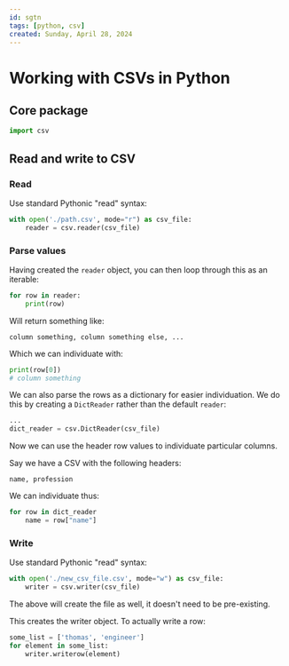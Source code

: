 ```yaml
---
id: sgtn
tags: [python, csv]
created: Sunday, April 28, 2024
---
```


# Working with CSVs in Python

## Core package

```py
import csv
```

## Read and write to CSV

### Read

Use standard Pythonic "read" syntax:

```py
with open('./path.csv', mode="r") as csv_file:
    reader = csv.reader(csv_file)
```

### Parse values

Having created the `reader` object, you can then loop through this as an
iterable:

```py
for row in reader:
    print(row)
```

Will return something like:

```csv
column something, column something else, ...
```

Which we can individuate with:

```py
print(row[0])
# column something
```

We can also parse the rows as a dictionary for easier individuation. We do this
by creating a `DictReader` rather than the default `reader`:

```py
...
dict_reader = csv.DictReader(csv_file)
```

Now we can use the header row values to individuate particular columns.

Say we have a CSV with the following headers:

```csv
name, profession
```

We can individuate thus:

```py
for row in dict_reader
    name = row["name"]
```

### Write

Use standard Pythonic "read" syntax:

```py
with open('./new_csv_file.csv', mode="w") as csv_file:
    writer = csv.writer(csv_file)
```

The above will create the file as well, it doesn't need to be pre-existing.

This creates the writer object. To actually write a row:

```py
some_list = ['thomas', 'engineer']
for element in some_list:
    writer.writerow(element)
```
